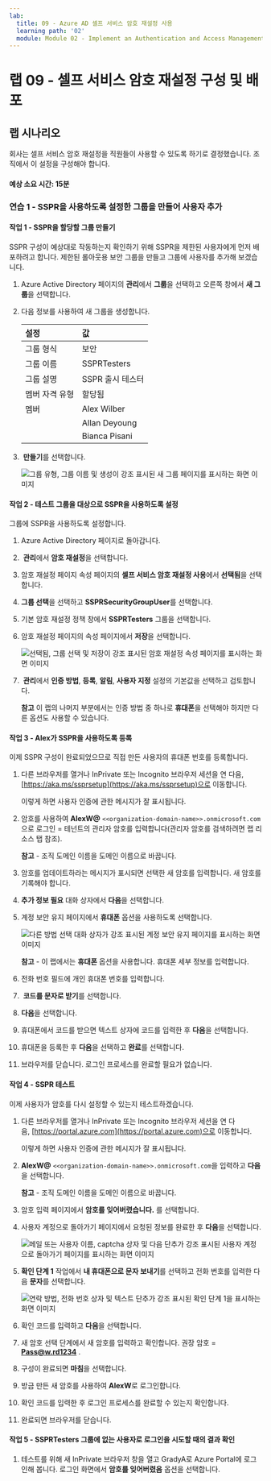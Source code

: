 ```yaml
---
lab:
  title: 09 - Azure AD 셀프 서비스 암호 재설정 사용
  learning path: '02'
  module: Module 02 - Implement an Authentication and Access Management Solution
---
```


# 랩 09 - 셀프 서비스 암호 재설정 구성 및 배포
## 랩 시나리오

회사는 셀프 서비스 암호 재설정을 직원들이 사용할 수 있도록 하기로 결정했습니다. 조직에서 이 설정을 구성해야 합니다.

#### 예상 소요 시간: 15분

### 연습 1 - SSPR을 사용하도록 설정한 그룹을 만들어 사용자 추가

#### 작업 1 - SSPR을 할당할 그룹 만들기

SSPR 구성이 예상대로 작동하는지 확인하기 위해 SSPR을 제한된 사용자에게 먼저 배포하려고 합니다. 제한된 롤아웃용 보안 그룹을 만들고 그룹에 사용자를 추가해 보겠습니다.

1. Azure Active Directory 페이지의 **관리**에서 **그룹**을 선택하고 오른쪽 창에서 **새 그룹**을 선택합니다.

2. 다음 정보를 사용하여 새 그룹을 생성합니다.

    | **설정**| **값**|
    | :--- | :--- |
    | 그룹 형식| 보안|
    | 그룹 이름| SSPRTesters|
    | 그룹 설명| SSPR 출시 테스터|
    | 멤버 자격 유형| 할당됨|
    | 멤버| Alex Wilber |
    | |  Allan Deyoung |
    | | Bianca Pisani |
  
    
3.  **만들기**를 선택합니다.

    ![그룹 유형, 그룹 이름 및 생성이 강조 표시된 새 그룹 페이지를 표시하는 화면 이미지](./media/lp2-mod2-create-sspr-security-group.png)

#### 작업 2 - 테스트 그룹을 대상으로 SSPR을 사용하도록 설정

그룹에 SSPR을 사용하도록 설정합니다.

1. Azure Active Directory 페이지로 돌아갑니다.

2.  **관리**에서 **암호 재설정**을 선택합니다.

3. 암호 재설정 페이지 속성 페이지의 **셀프 서비스 암호 재설정 사용**에서 **선택됨**을 선택합니다.

4. **그룹 선택**을 선택하고 **SSPRSecurityGroupUser**를 선택합니다.

5. 기본 암호 재설정 정책 창에서 **SSPRTesters** 그룹을 선택합니다.

6. 암호 재설정 페이지의 속성 페이지에서 **저장**을 선택합니다.

    ![선택됨, 그룹 선택 및 저장이 강조 표시된 암호 재설정 속성 페이지를 표시하는 화면 이미지](./media/lp2-mod2-enable-password-reset-for-selected-group.png)

7.  **관리**에서 **인증 방법**, **등록**, **알림**, **사용자 지정** 설정의 기본값을 선택하고 검토합니다.

    **참고** 이 랩의 나머지 부분에서는 인증 방법 중 하나로 **휴대폰**을 선택해야 하지만 다른 옵션도 사용할 수 있습니다.

#### 작업 3 - Alex가 SSPR을 사용하도록 등록

이제 SSPR 구성이 완료되었으므로 직접 만든 사용자의 휴대폰 번호를 등록합니다.

1. 다른 브라우저를 열거나 InPrivate 또는 Incognito 브라우저 세션을 연 다음, [https://aka.ms/ssprsetup](https://aka.ms/ssprsetup)으로 이동합니다.

    이렇게 하면 사용자 인증에 관한 메시지가 잘 표시됩니다.

2. 암호를 사용하여 **AlexW@** `<<organization-domain-name>>.onmicrosoft.com`으로 로그인 = 테넌트의 관리자 암호를 입력합니다(관리자 암호를 검색하려면 랩 리소스 탭 참조).

    **참고** - 조직 도메인 이름을 도메인 이름으로 바꿉니다.

3. 암호를 업데이트하라는 메시지가 표시되면 선택한 새 암호를 입력합니다. 새 암호를 기록해야 합니다.

4. **추가 정보 필요** 대화 상자에서 **다음**을 선택합니다.

5. 계정 보안 유지 페이지에서 **휴대폰** 옵션을 사용하도록 선택합니다.

    ![다른 방법 선택 대화 상자가 강조 표시된 계정 보안 유지 페이지를 표시하는 화면 이미지](./media/lp2-mod2-keep-your-account-secure-page.png)

    **참고** - 이 랩에서는 **휴대폰** 옵션을 사용합니다. 휴대폰 세부 정보를 입력합니다.

6. 전화 번호 필드에 개인 휴대폰 번호를 입력합니다.
7.  **코드를 문자로 받기**를 선택합니다.
8. **다음**을 선택합니다.

9. 휴대폰에서 코드를 받으면 텍스트 상자에 코드를 입력한 후 **다음**을 선택합니다.

10. 휴대폰을 등록한 후 **다음**을 선택하고 **완료**를 선택합니다.

11. 브라우저를 닫습니다. 로그인 프로세스를 완료할 필요가 없습니다.

#### 작업 4 - SSPR 테스트

이제 사용자가 암호를 다시 설정할 수 있는지 테스트하겠습니다.

1. 다른 브라우저를 열거나 InPrivate 또는 Incognito 브라우저 세션을 연 다음, [https://portal.azure.com](https://portal.azure.com)으로 이동합니다.

    이렇게 하면 사용자 인증에 관한 메시지가 잘 표시됩니다.

2. **AlexW@** `<<organization-domain-name>>.onmicrosoft.com`을 입력하고 **다음**을 선택합니다.

    **참고** - 조직 도메인 이름을 도메인 이름으로 바꿉니다.

3. 암호 입력 페이지에서 **암호를 잊어버렸습니다.** 를 선택합니다.

4. 사용자 계정으로 돌아가기 페이지에서 요청된 정보를 완료한 후 **다음**을 선택합니다.

    ![메일 또는 사용자 이름, captcha 상자 및 다음 단추가 강조 표시된 사용자 계정으로 돌아가기 페이지를 표시하는 화면 이미지](./media/lp2-mod2-get-back-into-your-account-page.png)

5. **확인 단계 1** 작업에서 **내 휴대폰으로 문자 보내기**를 선택하고 전화 번호를 입력한 다음 **문자**를 선택합니다.

    ![연락 방법, 전화 번호 상자 및 텍스트 단추가 강조 표시된 확인 단계 1을 표시하는 화면 이미지](./media/lp2-mod2-sspr-verification-step-1.png)

6. 확인 코드를 입력하고 **다음**을 선택합니다.

7. 새 암호 선택 단계에서 새 암호를 입력하고 확인합니다.  권장 암호 = **Pass@w.rd1234** .

8. 구성이 완료되면 **마침**을 선택합니다.

9. 방금 만든 새 암호를 사용하여 **AlexW**로 로그인합니다.

10. 확인 코드를 입력한 후 로그인 프로세스를 완료할 수 있는지 확인합니다.

11. 완료되면 브라우저를 닫습니다.

#### 작업 5 - SSPRTesters 그룹에 없는 사용자로 로그인을 시도할 때의 결과 확인

1. 테스트를 위해 새 InPrivate 브라우저 창을 열고 GradyA로 Azure Portal에 로그인해 봅니다. 로그인 화면에서 **암호를 잊어버렸음** 옵션을 선택합니다.
